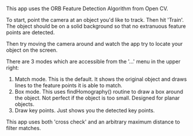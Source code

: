 This app uses the ORB Feature Detection Algorithm from Open CV.

To start, point the camera at an object you'd like to track. Then hit 'Train'. The object should be on a solid background so that no extranuous feature points are detected.

Then try moving the camera around and watch the app try to locate your object on the screen.

There are 3 modes which are accessible from the '...' menu in the upper right:
1. Match mode. This is the default. It shows the original object and draws lines to the feature points it is able to match.
2. Box mode. This uses findHomography() routine to draw a box around the object. Not perfect if the object is too small. Designed for planar objects.
3. Draw key points. Just shows you the detected key points.

This app uses both 'cross check' and an arbitrary maximum distance to filter matches.


